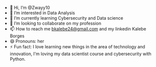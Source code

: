 - 👋 Hi, I’m @Zwayy10
- 👀 I’m interested in Data Analysis
- 🌱 I’m currently learning Cybersecurity and Data science
- 💞️ I’m looking to collaborate on my profession
- 📫 How to reach me bkalebe24@gmail.com and my linkedin Kalebe Borges
- 😄 Pronouns: her
- ⚡ Fun fact: I love learning new things in the area of ​​technology and innovation, I'm loving my data scientist course and cybersecurity with Python.


<!---
Zwayy10/Zwayy10 is a ✨ special ✨ repository because its `README.md` (this file) appears on your GitHub profile.
You can click the Preview link to take a look at your changes.
--->
